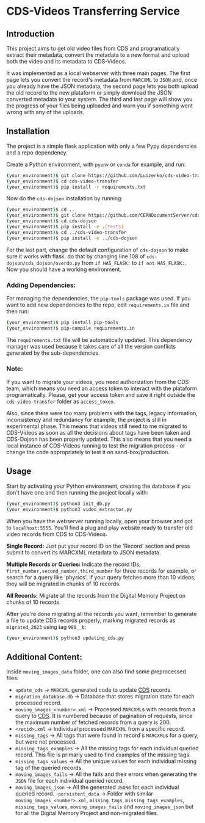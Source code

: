 <h1>CDS-Videos Transferring Service</h1>

<h2>Introduction</h2>

This project aims to get old video files from CDS and programatically extract their metadata, convert the metadata to a new format and upload both the video and its metadata to CDS-Videos.

It was implemented as a local webserver with three main pages. The first page lets you convert the 
record's metadata from `MARCXML` to `JSON` and, once you already have the JSON metadata, the second page 
lets you both upload the old record to the new plataform or simply download the JSON converted metadata to 
your system. The third and last page will show you the progress of your files being uploaded and warn you 
if something went wrong with any of the uploads.

<h2>Installation</h2>
The project is a simple flask application with only a few Pypy dependencies and a repo dependency.

Create a Python environment, with `pyenv` or `conda` for example, and run:

```bash
(your_environment)$ git clone https://github.com/Luizerko/cds-video-transfer
(your_environment)$ cd cds-video-transfer
(your_environment)$ pip install -r requirements.txt
```

Now do the `cds-dojson` installation by running:

```bash
(your_environment)$ cd ..
(your_environment)$ git clone https://github.com/CERNDocumentServer/cds-dojson
(your_environment)$ cd cds-dojson
(your_environment)$ pip install -e .[tests]
(your_environment)$ cd ../cds-video-transfer
(your_environment)$ pip install -e ../cds-dojson
```

For the last part, change the default configuration of `cds-dojson` to make sure it works with flask. do that by changing line 108 of `cds-dojson/cds_dojson/overdo.py` from `if HAS_FLASK:` to `if not HAS_FLASK:`. Now you should have a working environment.

<h3>Adding Dependencies:</h3>

For managing the dependencies, the `pip-tools` package was used. If you want to add new dependencies to the repo, edit `requirements.in` file and then run:

```bash
(your_environment)$ pip install pip-tools
(your_environment)$ pip-compile requirements.in
```

The `requirements.txt` file will be automatically updated. This dependency manager was used because it takes care of all the version conflicts generated by the sub-dependencies.

<h3>Note:</h3>

If you want to migrate your videos, you need authorization from the CDS team, which means you need an access token to interact with the plataform programatically. Please, get your access token and save it right outside the `cds-video-transfer` folder as `access_token`.

Also, since there were too many problems with the tags, legacy information, inconsistency and redundancy for example, the project is still in experimental phase. This means that videos still need to me migrated to CDS-Videos as soon as all the decisions about tags have been taken and CDS-Dojson has been properly updated. This also means that you need a local instance of CDS-Videos running to test the migration process - or change the code appropriately to test it on sand-box/production.

<h2>Usage</h2>

Start by activating your Python environment, creating the database if you don't have one and then running the project locally with:

```bash
(your_environment)$ python3 init_db.py
(your_environment)$ python3 video_extractor.py
```

When you have the webserver running locally, open your browser and got to `localhost:5555`. You'll find a 
plug and play website ready to transfer old video records from CDS to CDS-Videos.

**Single Record:** Just put your record ID on the 'Record' section and press submit to convert its 
MARCXML metadata to JSON metadata.

**Multiple Records or Queries:** Indicate the record IDs, `first_number,second_number,third_number` 
for three records for example, or search for a query like 'physics'. If your query fetches more than 10 videos, they will be migrated in chunks of 10 records.

**All Records:** Migrate all the records from the Digital Memory Project on chunks of 10 records.

After you're done migrating all the records you want, remember to generate a file to update CDS records properly, marking migrated records as `migrated_2023` using tag `980__b`:

```bash
(your_environment)$ python3 updating_cds.py
```

<h2>Additional Content:</h2>

Inside `moving_images_data` folder, one can also find some preprocessed files:

- `update_cds` -> `MARCXML` generated code to update [CDS](https://cds.cern.ch/) records.
- `migration_database.db` -> Database that stores migration state for each processed record.
- `moving_images_<number>.xml` -> Processed `MARCXML`s with records from a query to [CDS](https://cds.cern.ch/). It is numbered because of pagination of requests, since the maximum number of fetched records from a query is 200.
- `<recid>.xml` -> Individual processed `MARCXML` from a specific record.
- `missing_tags` -> All tags that were found in record\`s `MARCXML`s for a query, but were not processed.
- `missing_tags_examples` -> All the missing tags for each individual queried record. This file is primarly used to find examples of the missing tags.
- `missing_tags_values` -> All the unique values for each individual missing tag of the queried records.
- `moving_images_fails` -> All the fails and their errors when generating the `JSON` file for each individual queried record.
- `moving_images_json` -> All the generated `JSON`s for each individual queried record.
-`persistent_data` -> Folder with similar `moving_images_<number>.xml`, `missing_tags`, `missing_tags_examples`, `missing_tags_values`, `moving_images_fails` and `moving_images_json` but for all the Digital Memory Project and non-migrated files.
